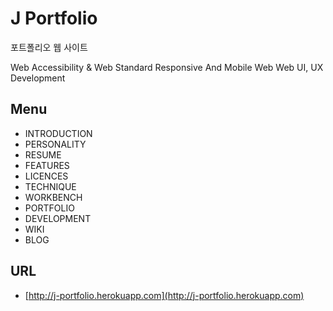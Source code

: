 # J Portfolio

포트폴리오 웹 사이트

Web Accessibility & Web Standard
Responsive And Mobile Web
Web UI, UX Development

## Menu
- INTRODUCTION
- PERSONALITY
- RESUME
- FEATURES
- LICENCES
- TECHNIQUE
- WORKBENCH
- PORTFOLIO
- DEVELOPMENT
- WIKI
- BLOG

## URL
- [http://j-portfolio.herokuapp.com](http://j-portfolio.herokuapp.com)
